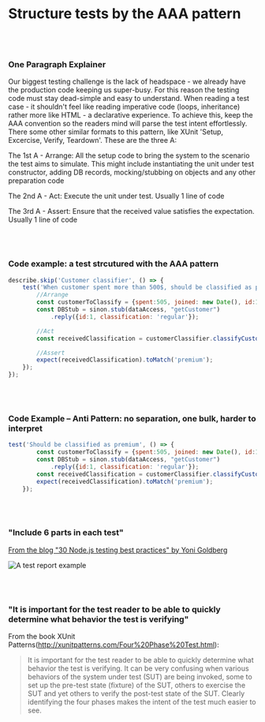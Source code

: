 # Structure tests by the AAA pattern

<br/><br/>

### One Paragraph Explainer
Our biggest testing challenge is the lack of headspace - we already have the production code keeping us super-busy. For this reason the testing code must stay dead-simple and easy to understand. When reading a test case - it shouldn't feel like reading imperative code (loops, inheritance) rather more like HTML - a declarative experience. To achieve this, keep the AAA convention so the readers mind will parse the test intent effortlessly. There some other similar formats to this pattern, like XUnit 'Setup, Excercise, Verify, Teardown'. These are the three A:

The 1st A - Arrange: All the setup code to bring the system to the scenario the test aims to simulate. This might include instantiating the unit under test constructor, adding DB records, mocking/stubbing on objects and any other preparation code

The 2nd A - Act: Execute the unit under test. Usually 1 line of code

The 3rd A - Assert: Ensure that the received value satisfies the expectation. Usually 1 line of code


<br/><br/>

### Code example: a test strcutured with the AAA pattern
```javascript
describe.skip('Customer classifier', () => {
    test('When customer spent more than 500$, should be classified as premium', () => {
        //Arrange
        const customerToClassify = {spent:505, joined: new Date(), id:1}
        const DBStub = sinon.stub(dataAccess, "getCustomer")
            .reply({id:1, classification: 'regular'});

        //Act
        const receivedClassification = customerClassifier.classifyCustomer(customerToClassify);

        //Assert
        expect(receivedClassification).toMatch('premium');
    });
});
```

<br/><br/>

### Code Example – Anti Pattern: no separation, one bulk, harder to interpret
```javascript
test('Should be classified as premium', () => {
        const customerToClassify = {spent:505, joined: new Date(), id:1}
        const DBStub = sinon.stub(dataAccess, "getCustomer")
            .reply({id:1, classification: 'regular'});
        const receivedClassification = customerClassifier.classifyCustomer(customerToClassify);
        expect(receivedClassification).toMatch('premium');
    });
```

<br/><br/>

###  "Include 6 parts in each test"

 [From the blog "30 Node.js testing best practices" by Yoni Goldberg](https://medium.com/@me_37286/yoni-goldberg-javascript-nodejs-testing-best-practices-2b98924c9347)

 ![A test report example](https://github.com/i0natan/nodebestpractices/blob/master/assets/images/6-parts-in-test.jpg "A test report example")

<br/><br/>

### "It is important for the test reader to be able to quickly determine what behavior the test is verifying"

From the book XUnit Patterns(http://xunitpatterns.com/Four%20Phase%20Test.html):
> It is important for the test reader to be able to quickly determine what behavior the test is verifying. It can be very confusing when various behaviors of the system under test (SUT) are being invoked, some to set up the pre-test state (fixture) of the SUT, others to exercise the SUT and yet others to verify the post-test state of the SUT. Clearly identifying the four phases makes the intent of the test much easier to see.